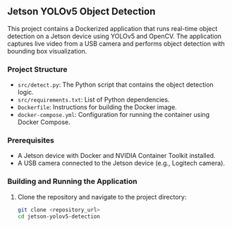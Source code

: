 ## Jetson YOLOv5 Object Detection

This project contains a Dockerized application that runs real-time object detection on a Jetson device using YOLOv5 and OpenCV. The application captures live video from a USB camera and performs object detection with bounding box visualization.

### Project Structure

- `src/detect.py`: The Python script that contains the object detection logic.
- `src/requirements.txt`: List of Python dependencies.
- `Dockerfile`: Instructions for building the Docker image.
- `docker-compose.yml`: Configuration for running the container using Docker Compose.

### Prerequisites

- A Jetson device with Docker and NVIDIA Container Toolkit installed.
- A USB camera connected to the Jetson device (e.g., Logitech camera).

### Building and Running the Application

1. Clone the repository and navigate to the project directory:

   ```bash
   git clone <repository_url>
   cd jetson-yolov5-detection